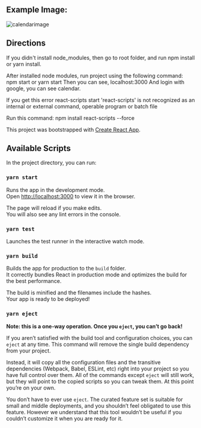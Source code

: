 ## Example Image:

![calendarimage](https://user-images.githubusercontent.com/46506637/153934234-79c0d7a7-88db-4b7f-9c4f-e9462c04cf59.PNG)

## Directions 

If you didn't install node_modules, then go to root folder, and run npm install or yarn install.

After installed node modules, run project using the following command:
npm start 
or 
yarn start
Then you can see, localhost:3000
And login with google, you can see calendar.

If you get this error react-scripts start
'react-scripts' is not recognized as an internal or external command,
operable program or batch file

Run this command:
npm install react-scripts --force




This project was bootstrapped with [Create React App](https://github.com/facebook/create-react-app).

## Available Scripts

In the project directory, you can run:

### `yarn start`

Runs the app in the development mode.<br />
Open [http://localhost:3000](http://localhost:3000) to view it in the browser.

The page will reload if you make edits.<br />
You will also see any lint errors in the console.


### `yarn test`

Launches the test runner in the interactive watch mode.<br />


### `yarn build`

Builds the app for production to the `build` folder.<br />
It correctly bundles React in production mode and optimizes the build for the best performance.

The build is minified and the filenames include the hashes.<br />
Your app is ready to be deployed!


### `yarn eject`

**Note: this is a one-way operation. Once you `eject`, you can’t go back!**

If you aren’t satisfied with the build tool and configuration choices, you can `eject` at any time. This command will remove the single build dependency from your project.

Instead, it will copy all the configuration files and the transitive dependencies (Webpack, Babel, ESLint, etc) right into your project so you have full control over them. All of the commands except `eject` will still work, but they will point to the copied scripts so you can tweak them. At this point you’re on your own.

You don’t have to ever use `eject`. The curated feature set is suitable for small and middle deployments, and you shouldn’t feel obligated to use this feature. However we understand that this tool wouldn’t be useful if you couldn’t customize it when you are ready for it.


